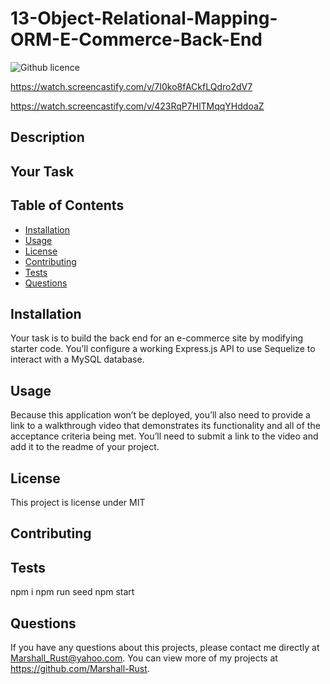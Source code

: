 # 13-Object-Relational-Mapping-ORM-E-Commerce-Back-End
  ![Github licence](http://img.shields.io/badge/license-MIT-blue.svg)




  https://watch.screencastify.com/v/7I0ko8fACkfLQdro2dV7

  https://watch.screencastify.com/v/423RqP7HlTMqqYHddoaZ
  
  ## Description 
  ## Your Task
  ## Table of Contents
  * [Installation](#installation)
  * [Usage](#usage)
  * [License](#license)
  * [Contributing](#contributing)
  * [Tests](#tests)
  * [Questions](#questions)
  
  ## Installation 
  Your task is to build the back end for an e-commerce site by modifying starter code. You’ll configure a working Express.js API to use Sequelize to interact with a MySQL database.
  ## Usage 
  Because this application won’t be deployed, you’ll also need to provide a link to a walkthrough video that demonstrates its functionality and all of the acceptance criteria being met. You’ll need to submit a link to the video and add it to the readme of your project.
  ## License 
  This project is license under MIT
  ## Contributing 
  
  ## Tests
  npm i npm run seed npm start
  ## Questions
  If you have any questions about this projects, please contact me directly at Marshall_Rust@yahoo.com. You can view more of my projects at https://github.com/Marshall-Rust.
